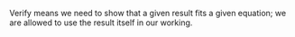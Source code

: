 Verify means we need to show that a given result fits a given equation;
we are allowed to use the result itself in our working.
